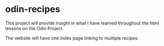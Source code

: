 # odin-recipes
This project will provide insight in what I have learned throughout the html lessons on the Odin Project.

The website will have one index page linking to multiple recipes.

